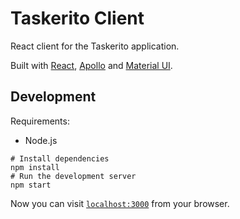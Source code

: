 # Taskerito Client

React client for the Taskerito application.

Built with [React](https://reactjs.org/), [Apollo](https://www.apollographql.com/docs/react//)
and [Material UI](https://material-ui.com/).

## Development

Requirements:

- Node.js

```
# Install dependencies
npm install
# Run the development server
npm start
```

Now you can visit [`localhost:3000`](http://localhost:3000) from your browser.
